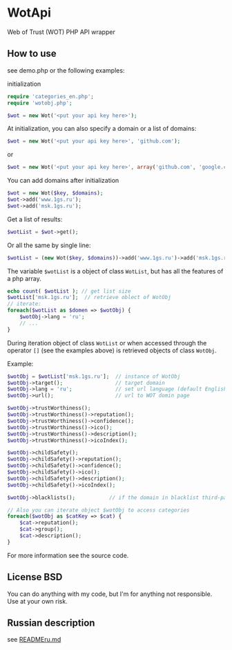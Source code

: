 WotApi
======

Web of Trust (WOT) PHP API wrapper

## How to use
see demo.php or the following examples:

initialization
```php
require 'categories_en.php';
require 'wotobj.php';

$wot = new Wot('<put your api key here>');
```
At initialization, you can also specify a domain or a list of domains:
```php
$wot = new Wot('<put your api key here>', 'github.com');
```
or
```php
$wot = new Wot('<put your api key here>', array('github.com', 'google.com'));
```
You can add domains after initialization

```php
$wot = new Wot($key, $domains);
$wot->add('www.1gs.ru');
$wot->add('msk.1gs.ru');
```
Get a list of results:
```php
$wotList = $wot->get();
```
Or all the same by single line:
```php
$wotList = (new Wot($key, $domains))->add('www.1gs.ru')->add('msk.1gs.ru')->get();
```
The variable `$wotList` is a object of class `WotList`, but has all the features of a php array.
```php
echo count( $wotList ); // get list size
$wotList['msk.1gs.ru'];  // retrieve oblect of WotObj
// iterate:
foreach($wotList as $domen => $wotObj) {
    $wotObj->lang = 'ru';
    // ...
}
```
During iteration object of class `WotList` or when accessed through the operator `[]` (see the examples above) is retrieved objects of class  `WotObj`.

Example:
```php
$wotObj = $wotList['msk.1gs.ru'];  // instance of WotObj
$wotObj->target();                 // target domain
$wotObj->lang = 'ru';              // set url language (default English)
$wotObj->url();                    // url to WOT domin page

$wotObj->trustWorthiness();
$wotObj->trustWorthiness()->reputation();
$wotObj->trustWorthiness()->confidence();
$wotObj->trustWorthiness()->ico();
$wotObj->trustWorthiness()->description();
$wotObj->trustWorthiness()->icoIndex();

$wotObj->childSafety();
$wotObj->childSafety()->reputation();
$wotObj->childSafety()->confidence();
$wotObj->childSafety()->ico();
$wotObj->childSafety()->description();
$wotObj->childSafety()->icoIndex();

$wotObj->blacklists();           // if the domain in blacklist third-party services, this function allows you to receive information

// Also you can iterate object $wotObj to access categories
foreach($wotObj as $catKey => $cat) {
    $cat->reputation();
    $cat->group();
    $cat->description();
}

```
For more information see the source code.

## License BSD
You can do anything with my code, but I'm for anything not responsible. Use at your own risk.

## Russian description
see [READMEru.md](https://github.com/valmat/WotApi/blob/master/READMEru.md)
